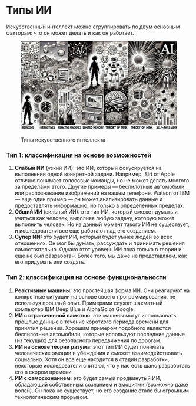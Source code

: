 # Типы ИИ

Искусственный интеллект можно сгруппировать по двум основным факторам: что он может делать и как он работает.&#x20;

<div align="left">

<figure><img src="../.gitbook/assets/image (11).png" alt="" width="563"><figcaption><p>Типы искусственного интеллекта</p></figcaption></figure>

</div>

### Тип 1: классификация на основе возможностей

1. **Слабый ИИ** (узкий ИИ): это ИИ, который фокусируется на выполнении одной конкретной задачи. Например, Siri от Apple отлично понимает голосовые команды, но не может делать многого за пределами этого. Другие примеры — беспилотные автомобили или распознавание изображений на вашем телефоне. Watson от IBM — еще один пример — он может анализировать данные и предоставлять информацию, но только в определенных пределах.
2. **Общий ИИ** (сильный ИИ): это тип ИИ, который сможет думать и учиться как человек, выполняя любую задачу, которую может выполнить человек. Но на данный момент такого ИИ не существует, и исследователи все еще работают над его созданием.
3. **Супер ИИ:** это будет ИИ, который будет умнее людей во всех отношениях. Он мог бы думать, рассуждать и принимать решения самостоятельно. Однако этот уровень ИИ пока только в теории и ещё не был разработан. Более того, мы даже не представляем, как его придумать или создать.

### Тип 2: классификация на основе функциональности

1. **Реактивные машины**: это простейшая форма ИИ. Они реагируют на конкретные ситуации на основе своего программирования, не используя прошлый опыт. Примерами служат шахматный компьютер IBM Deep Blue и AlphaGo от Google.
2. **ИИ с ограниченной памятью**: эти машины могут использовать прошлые данные в течение короткого периода времени для принятия решений. Хорошим примером подобного являются беспилотные автомобили, которые используют последние данные (из текущих) для безопасного передвижения по дорогам.
3. **ИИ на основе теории разума**: этот тип ИИ будет понимать человеческие эмоции и убеждения и сможет взаимодействовать социально. Хотя он все еще находится в стадии разработки, некоторые исследователи считают, что у нас есть шанс разработать его в скором времени.
4. **ИИ с самосознанием**: это будет самый продвинутый ИИ, обладающий собственным сознанием и эмоциями (возможно даже волей). Он пока не существует, но его создание стало бы огромным технологическим прорывом.
